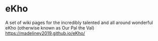 # eKho  
A set of wiki pages for the incredibly talented and all around wonderful eKho (otherwise known as Our Pal the Val)  
https://madeliney2019.github.io/eKho/ 